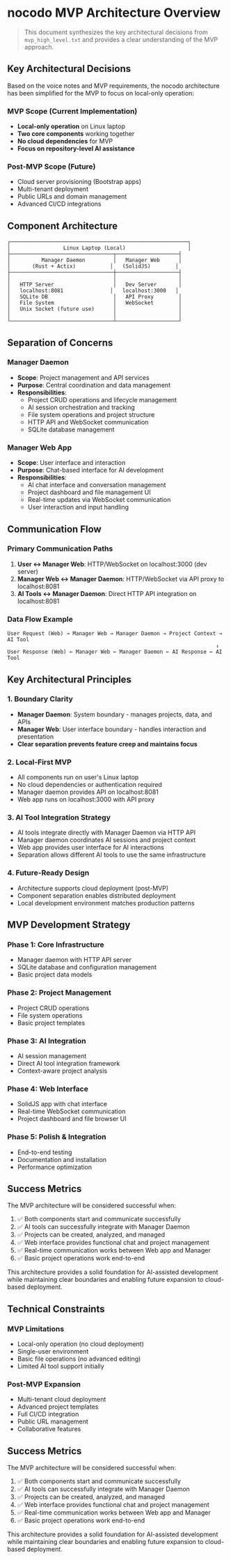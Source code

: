 # nocodo MVP Architecture Overview

> This document synthesizes the key architectural decisions from `mvp_high_level.txt` and provides a clear understanding of the MVP approach.

## Key Architectural Decisions

Based on the voice notes and MVP requirements, the nocodo architecture has been simplified for the MVP to focus on local-only operation:

### MVP Scope (Current Implementation)
- **Local-only operation** on Linux laptop
- **Two core components** working together
- **No cloud dependencies** for MVP
- **Focus on repository-level AI assistance**

### Post-MVP Scope (Future)
- Cloud server provisioning (Bootstrap apps)
- Multi-tenant deployment
- Public URLs and domain management
- Advanced CI/CD integrations

## Component Architecture

```
┌─────────────────────────────────────────────────────────┐
│                 Linux Laptop (Local)                    │
├─────────────────────────────────┬────────────────────┤
│          Manager Daemon         │   Manager Web      │
│       (Rust + Actix)           │   (SolidJS)        │
├─────────────────────────────────┼────────────────────┤
│                                 │                    │
│   HTTP Server                   │   Dev Server       │
│   localhost:8081               │   localhost:3000   │
│   SQLite DB                     │   API Proxy        │
│   File System                   │   WebSocket        │
│   Unix Socket (future use)      │                    │
│                                 │                    │
└─────────────────────────────────┴────────────────────┘
```

## Separation of Concerns

### Manager Daemon
- **Scope**: Project management and API services
- **Purpose**: Central coordination and data management
- **Responsibilities**:
  - Project CRUD operations and lifecycle management
  - AI session orchestration and tracking
  - File system operations and project structure
  - HTTP API and WebSocket communication
  - SQLite database management

### Manager Web App
- **Scope**: User interface and interaction
- **Purpose**: Chat-based interface for AI development
- **Responsibilities**:
  - AI chat interface and conversation management
  - Project dashboard and file management UI
  - Real-time updates via WebSocket communication
  - User interaction and input handling

## Communication Flow

### Primary Communication Paths
1. **User ↔ Manager Web**: HTTP/WebSocket on localhost:3000 (dev server)
2. **Manager Web ↔ Manager Daemon**: HTTP/WebSocket via API proxy to localhost:8081
3. **AI Tools ↔ Manager Daemon**: Direct HTTP API integration on localhost:8081

### Data Flow Example
```
User Request (Web) → Manager Web → Manager Daemon → Project Context → AI Tool
                                                                   ↓
User Response (Web) ← Manager Web ← Manager Daemon ← AI Response ← AI Tool
```

## Key Architectural Principles

### 1. Boundary Clarity
- **Manager Daemon**: System boundary - manages projects, data, and APIs
- **Manager Web**: User interface boundary - handles interaction and presentation
- **Clear separation prevents feature creep and maintains focus**

### 2. Local-First MVP
- All components run on user's Linux laptop
- No cloud dependencies or authentication required
- Manager daemon provides API on localhost:8081
- Web app runs on localhost:3000 with API proxy

### 3. AI Tool Integration Strategy
- AI tools integrate directly with Manager Daemon via HTTP API
- Manager daemon coordinates AI sessions and project context
- Web app provides user interface for AI interactions
- Separation allows different AI tools to use the same infrastructure

### 4. Future-Ready Design
- Architecture supports cloud deployment (post-MVP)
- Component separation enables distributed deployment
- Local development environment matches production patterns

## MVP Development Strategy

### Phase 1: Core Infrastructure
- Manager daemon with HTTP API server
- SQLite database and configuration management
- Basic project data models

### Phase 2: Project Management  
- Project CRUD operations
- File system operations
- Basic project templates

### Phase 3: AI Integration
- AI session management
- Direct AI tool integration framework
- Context-aware project analysis

### Phase 4: Web Interface
- SolidJS app with chat interface
- Real-time WebSocket communication
- Project dashboard and file browser UI

### Phase 5: Polish & Integration
- End-to-end testing
- Documentation and installation
- Performance optimization

## Success Metrics

The MVP architecture will be considered successful when:

1. ✅ Both components start and communicate successfully
2. ✅ AI tools can successfully integrate with Manager Daemon
3. ✅ Projects can be created, analyzed, and managed
4. ✅ Web interface provides functional chat and project management
5. ✅ Real-time communication works between Web app and Manager
6. ✅ Basic project operations work end-to-end

This architecture provides a solid foundation for AI-assisted development while maintaining clear boundaries and enabling future expansion to cloud-based deployment.

## Technical Constraints

### MVP Limitations
- Local-only operation (no cloud deployment)
- Single-user environment
- Basic file operations (no advanced editing)
- Limited AI tool support initially

### Post-MVP Expansion
- Multi-tenant cloud deployment
- Advanced project templates
- Full CI/CD integration
- Public URL management
- Collaborative features

## Success Metrics

The MVP architecture will be considered successful when:

1. ✅ Both components start and communicate successfully
2. ✅ AI tools can successfully integrate with Manager Daemon
3. ✅ Projects can be created, analyzed, and managed
4. ✅ Web interface provides functional chat and project management
5. ✅ Real-time communication works between Web app and Manager
6. ✅ Basic project operations work end-to-end

This architecture provides a solid foundation for AI-assisted development while maintaining clear boundaries and enabling future expansion to cloud-based deployment.
